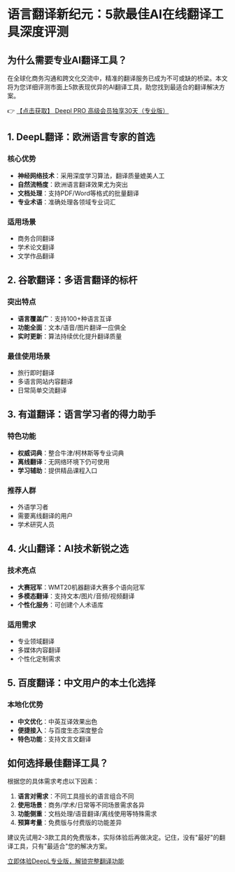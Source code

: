 # 语言翻译新纪元：5款最佳AI在线翻译工具深度评测

## 为什么需要专业AI翻译工具？

在全球化商务沟通和跨文化交流中，精准的翻译服务已成为不可或缺的桥梁。本文将为您详细评测市面上5款表现优异的AI翻译工具，助您找到最适合的翻译解决方案。

👉 [【点击获取】 Deepl PRO 高级会员独享30天（专业版） ](https://bit.ly/DEepl)

## 1. DeepL翻译：欧洲语言专家的首选

### 核心优势
- **神经网络技术**：采用深度学习算法，翻译质量媲美人工
- **自然流畅度**：欧洲语言翻译效果尤为突出
- **文档处理**：支持PDF/Word等格式的批量翻译
- **专业术语**：准确处理各领域专业词汇

### 适用场景
- 商务合同翻译
- 学术论文翻译
- 文学作品翻译

## 2. 谷歌翻译：多语言翻译的标杆

### 突出特点
- **语言覆盖广**：支持100+种语言互译
- **功能全面**：文本/语音/图片翻译一应俱全
- **实时更新**：算法持续优化提升翻译质量

### 最佳使用场景
- 旅行即时翻译
- 多语言网站内容翻译
- 日常简单交流翻译

## 3. 有道翻译：语言学习者的得力助手

### 特色功能
- **权威词典**：整合牛津/柯林斯等专业词典
- **离线翻译**：无网络环境下仍可使用
- **学习辅助**：提供精品课程入口

### 推荐人群
- 外语学习者
- 需要离线翻译的用户
- 学术研究人员

## 4. 火山翻译：AI技术新锐之选

### 技术亮点
- **大赛冠军**：WMT20机器翻译大赛多个语向冠军
- **多模态翻译**：支持文本/图片/音频/视频翻译
- **个性化服务**：可创建个人术语库

### 适用需求
- 专业领域翻译
- 多媒体内容翻译
- 个性化定制需求

## 5. 百度翻译：中文用户的本土化选择

### 本地化优势
- **中文优化**：中英互译效果出色
- **便捷接入**：与百度生态深度整合
- **特色功能**：支持文言文翻译

## 如何选择最佳翻译工具？

根据您的具体需求考虑以下因素：
1. **语言对需求**：不同工具擅长的语言组合不同
2. **使用场景**：商务/学术/日常等不同场景需求各异
3. **功能侧重**：文档处理/语音翻译/离线使用等特殊需求
4. **预算考量**：免费版与付费版的功能差异

建议先试用2-3款工具的免费版本，实际体验后再做决定。记住，没有"最好"的翻译工具，只有"最适合"您的解决方案。

[立即体验DeepL专业版，解锁完整翻译功能](https://bit.ly/DEepl)